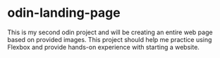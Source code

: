 # odin-landing-page
This is my second odin project and will be creating an entire web page based on provided images. This project should help me practice using Flexbox and provide hands-on experience with starting a website. 